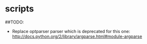 scripts
=======


##TODO:

- Replace optparser parser which is deprecated for this one: http://docs.python.org/2/library/argparse.html#module-argparse
